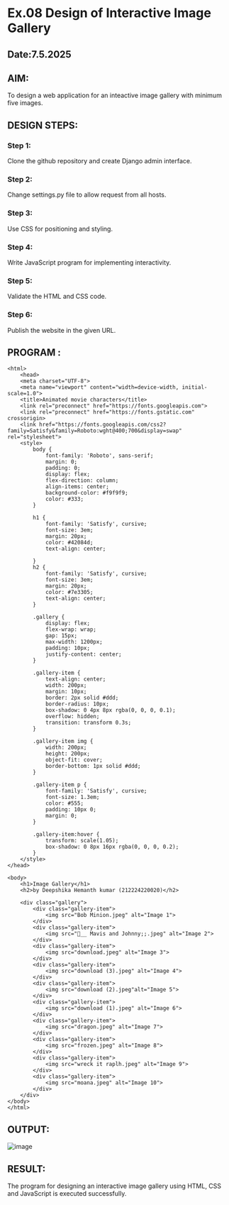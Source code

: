 # Ex.08 Design of Interactive Image Gallery
## Date:7.5.2025

## AIM:
To design a web application for an inteactive image gallery with minimum five images.

## DESIGN STEPS:

### Step 1:
Clone the github repository and create Django admin interface.

### Step 2:
Change settings.py file to allow request from all hosts.

### Step 3:
Use CSS for positioning and styling.

### Step 4:
Write JavaScript program for implementing interactivity.

### Step 5:
Validate the HTML and CSS code.

### Step 6:
Publish the website in the given URL.

## PROGRAM :
```
<html>
    <head>
    <meta charset="UTF-8">
    <meta name="viewport" content="width=device-width, initial-scale=1.0">
    <title>Animated movie characters</title>
    <link rel="preconnect" href="https://fonts.googleapis.com">
    <link rel="preconnect" href="https://fonts.gstatic.com" crossorigin>
    <link href="https://fonts.googleapis.com/css2?family=Satisfy&family=Roboto:wght@400;700&display=swap" rel="stylesheet">
    <style>
        body {
            font-family: 'Roboto', sans-serif;
            margin: 0;
            padding: 0;
            display: flex;
            flex-direction: column;
            align-items: center;
            background-color: #f9f9f9;
            color: #333;
        }

        h1 {
            font-family: 'Satisfy', cursive;
            font-size: 3em;
            margin: 20px;
            color: #42084d;
            text-align: center;

        }
        h2 {
            font-family: 'Satisfy', cursive;
            font-size: 3em;
            margin: 20px;
            color: #7e3305;
            text-align: center;
        }

        .gallery {
            display: flex;
            flex-wrap: wrap;
            gap: 15px;
            max-width: 1200px;
            padding: 10px;
            justify-content: center;
        }

        .gallery-item {
            text-align: center;
            width: 200px;
            margin: 10px;
            border: 2px solid #ddd;
            border-radius: 10px;
            box-shadow: 0 4px 8px rgba(0, 0, 0, 0.1);
            overflow: hidden;
            transition: transform 0.3s;
        }

        .gallery-item img {
            width: 200px;
            height: 200px;
            object-fit: cover; 
            border-bottom: 1px solid #ddd;
        }

        .gallery-item p {
            font-family: 'Satisfy', cursive;
            font-size: 1.3em;
            color: #555;
            padding: 10px 0;
            margin: 0;
        }

        .gallery-item:hover {
            transform: scale(1.05);
            box-shadow: 0 8px 16px rgba(0, 0, 0, 0.2);
        }
    </style>
</head>

<body>
    <h1>Image Gallery</h1>
    <h2>by Deepshika Hemanth kumar (212224220020)</h2>
    
    <div class="gallery">
        <div class="gallery-item">
            <img src="Bob Minion.jpeg" alt="Image 1">
        </div>
        <div class="gallery-item">
            <img src="🌹__ Mavis and Johnny;;.jpeg" alt="Image 2">
        </div>
        <div class="gallery-item">
            <img src="download.jpeg" alt="Image 3">
        </div>
        <div class="gallery-item">
            <img src="download (3).jpeg" alt="Image 4">
        </div>
        <div class="gallery-item">
            <img src="download (2).jpeg"alt="Image 5">
        </div>
        <div class="gallery-item">
            <img src="download (1).jpeg" alt="Image 6">
        </div>
        <div class="gallery-item">
            <img src="dragon.jpeg" alt="Image 7">
        </div>
        <div class="gallery-item">
            <img src="frozen.jpeg" alt="Image 8">
        </div>
        <div class="gallery-item">
            <img src="wreck it raplh.jpeg" alt="Image 9">
        </div>
        <div class="gallery-item">
            <img src="moana.jpeg" alt="Image 10">
        </div>
    </div>
</body>
</html>
```

## OUTPUT:
![image](https://github.com/user-attachments/assets/a378cd98-b062-45c3-be11-2998da5f1eea)

## RESULT:
The program for designing an interactive image gallery using HTML, CSS and JavaScript is executed successfully.
